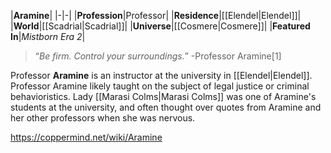 |**Aramine**|
|-|-|
|**Profession**|Professor|
|**Residence**|[[Elendel\|Elendel]]|
|**World**|[[Scadrial\|Scadrial]]|
|**Universe**|[[Cosmere\|Cosmere]]|
|**Featured In**|*Mistborn Era 2*|

>“*Be firm. Control your surroundings.*”
\-Professor Aramine[1]

Professor **Aramine** is an instructor at the university in [[Elendel\|Elendel]].
Professor Aramine likely taught on the subject of legal justice or criminal behavioristics. Lady [[Marasi Colms\|Marasi Colms]] was one of Aramine's students at the university, and often thought over quotes from Aramine and her other professors when she was nervous.



https://coppermind.net/wiki/Aramine